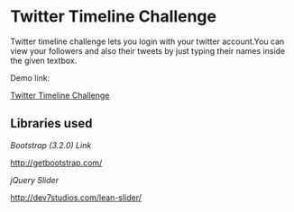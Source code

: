 Twitter Timeline Challenge
=======================
Twitter timeline challenge lets you login with your twitter account.You can view your followers and also their tweets by just typing their names inside the given textbox.

Demo link:

[Twitter Timeline Challenge](http://shahinfosolutions.com/EW/TwitterTimelineChallenge/connect.php)

Libraries used
---------------------------------------------

*Bootstrap (3.2.0) Link*

http://getbootstrap.com/ 


*jQuery Slider*

http://dev7studios.com/lean-slider/